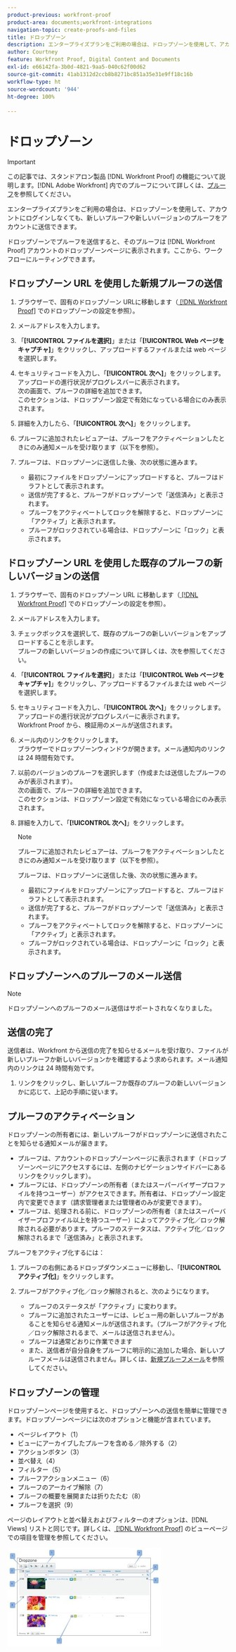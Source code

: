 ```yaml
---
product-previous: workfront-proof
product-area: documents;workfront-integrations
navigation-topic: create-proofs-and-files
title: ドロップゾーン
description: エンタープライズプランをご利用の場合は、ドロップゾーンを使用して、アカウントにログインしなくても、新しいプルーフや新しいバージョンのプルーフをアカウントに送信できます。
author: Courtney
feature: Workfront Proof, Digital Content and Documents
exl-id: e66142fa-3b0d-4821-9aa5-040c62f00d62
source-git-commit: 41ab1312d2ccb8b8271bc851a35e31e9ff18c16b
workflow-type: ht
source-wordcount: '944'
ht-degree: 100%

---
```


# ドロップゾーン

>[!IMPORTANT]
>
>この記事では、スタンドアロン製品 [!DNL Workfront Proof] の機能について説明します。[!DNL Adobe Workfront] 内でのプルーフについて詳しくは、[プルーフ](../../../review-and-approve-work/proofing/proofing.md)を参照してください。

エンタープライズプランをご利用の場合は、ドロップゾーンを使用して、アカウントにログインしなくても、新しいプルーフや新しいバージョンのプルーフをアカウントに送信できます。

ドロップゾーンでプルーフを送信すると、そのプルーフは [!DNL Workfront Proof] アカウントのドロップゾーンページに表示されます。ここから、ワークフローにルーティングできます。

## ドロップゾーン URL を使用した新規プルーフの送信

1. ブラウザーで、固有のドロップゾーン URLに移動します（[ [!DNL Workfront Proof]](../../../workfront-proof/wp-acct-admin/account-settings/configure-dropzone-in-wp.md) でのドロップゾーンの設定を参照）。
1. メールアドレスを入力します。
1. 「**[!UICONTROL ファイルを選択]**」または「**[!UICONTROL Web ページをキャプチャ]**」をクリックし、アップロードするファイルまたは web ページを選択します。

1. セキュリティコードを入力し、「**[!UICONTROL 次へ]**」をクリックします。\
   アップロードの進行状況がプログレスバーに表示されます。\
   次の画面で、プルーフの詳細を追加できます。\
   このセクションは、ドロップゾーン設定で有効になっている場合にのみ表示されます。

1. 詳細を入力したら、「**[!UICONTROL 次へ]**」をクリックします。
1. プルーフに追加されたレビュアーは、プルーフをアクティベーションしたときにのみ通知メールを受け取ります（以下を参照）。
1. プルーフは、ドロップゾーンに送信した後、次の状態に進みます。

   * 最初にファイルをドロップゾーンにアップロードすると、プルーフはドラフトとして表示されます。
   * 送信が完了すると、プルーフがドロップゾーンで「送信済み」と表示されます。
   * プルーフをアクティベートしてロックを解除すると、ドロップゾーンに「アクティブ」と表示されます。
   * プルーフがロックされている場合は、ドロップゾーンに「ロック」と表示されます。

## ドロップゾーン URL を使用した既存のプルーフの新しいバージョンの送信

1. ブラウザーで、固有のドロップゾーン URL に移動します（[ [!DNL Workfront Proof]](../../../workfront-proof/wp-acct-admin/account-settings/configure-dropzone-in-wp.md) でのドロップゾーンの設定を参照）。
1. メールアドレスを入力します。
1. チェックボックスを選択して、既存のプルーフの新しいバージョンをアップロードすることを示します。\
   プルーフの新しいバージョンの作成について詳しくは、次を参照してください。
1. 「**[!UICONTROL ファイルを選択]**」または「**[!UICONTROL Web ページをキャプチャ]**」をクリックし、アップロードするファイルまたは web ページを選択します。

1. セキュリティコードを入力し、「**[!UICONTROL 次へ]**」をクリックします。\
   アップロードの進行状況がプログレスバーに表示されます。\
   Workfront Proof から、検証用のメールが送信されます。

1. メール内のリンクをクリックします。\
   ブラウザーでドロップゾーンウィンドウが開きます。メール通知内のリンクは 24 時間有効です。
1. 以前のバージョンのプルーフを選択します（作成または送信したプルーフのみが表示されます）。\
   次の画面で、プルーフの詳細を追加できます。\
   このセクションは、ドロップゾーン設定で有効になっている場合にのみ表示されます。

1. 詳細を入力して、「**[!UICONTROL 次へ]**」をクリックします。

   >[!NOTE]
   >
   >プルーフに追加されたレビュアーは、プルーフをアクティベーションしたときにのみ通知メールを受け取ります（以下を参照）。

   プルーフは、ドロップゾーンに送信した後、次の状態に進みます。

   * 最初にファイルをドロップゾーンにアップロードすると、プルーフはドラフトとして表示されます。
   * 送信が完了すると、プルーフがドロップゾーンで「送信済み」と表示されます。
   * プルーフをアクティベートしてロックを解除すると、ドロップゾーンに「アクティブ」と表示されます。
   * プルーフがロックされている場合は、ドロップゾーンに「ロック」と表示されます。

## ドロップゾーンへのプルーフのメール送信

>[!NOTE]
>
>ドロップゾーンへのプルーフのメール送信はサポートされなくなりました。


## 送信の完了

送信者は、Workfront から送信の完了を知らせるメールを受け取り、ファイルが新しいプルーフか新しいバージョンかを確認するよう求められます。メール通知内のリンクは 24 時間有効です。

1. リンクをクリックし、新しいプルーフか既存のプルーフの新しいバージョンかに応じて、上記の手順に従います。

## プルーフのアクティベーション

ドロップゾーンの所有者には、新しいプルーフがドロップゾーンに送信されたことを知らせる通知メールが届きます。

* プルーフは、アカウントのドロップゾーンページに表示されます（ドロップゾーンページにアクセスするには、左側のナビゲーションサイドバーにあるリンクをクリックします）。
* プルーフには、ドロップゾーンの所有者（またはスーパーバイザープロファイルを持つユーザー）がアクセスできます。所有者は、ドロップゾーン設定内で変更できます（請求管理者または管理者のみが変更できます）。
* プルーフは、処理される前に、ドロップゾーンの所有者（またはスーパーバイザープロファイル以上を持つユーザー）によってアクティブ化／ロック解除される必要があります。プルーフのステータスは、アクティブ化／ロック解除されるまで「送信済み」と表示されます。

プルーフをアクティブ化するには：

1. プルーフの右側にあるドロップダウンメニューに移動し、「**[!UICONTROL アクティブ化]**」をクリックします。
1. プルーフがアクティブ化／ロック解除されると、次のようになります。

   * プルーフのステータスが「アクティブ」に変わります。
   * プルーフに追加されたユーザーには、レビュー用の新しいプルーフがあることを知らせる通知メールが送信されます。（プルーフがアクティブ化／ロック解除されるまで、メールは送信されません）。
   * プルーフは通常どおりに作業できます
   * また、送信者が自分自身をプルーフに明示的に追加した場合、新しいプルーフメールは送信されません。詳しくは、[新規プルーフメール](../../../workfront-proof/wp-emailsntfctns/proof-notifications-and-reminders/new-proof-email.md)を参照してください。

## ドロップゾーンの管理

ドロップゾーンページを使用すると、ドロップゾーンへの送信を簡単に管理できます。ドロップゾーンページには次のオプションと機能が含まれています。

* ページレイアウト（1）
* ビューにアーカイブしたプルーフを含める／除外する（2）
* アクションボタン（3）
* 並べ替え（4）
* フィルター（5）
* プルーフアクションメニュー（6）
* プルーフのアーカイブ解除（7）
* プルーフの概要を展開または折りたたむ（8）
* プルーフを選択（9）

ページのレイアウトと並べ替えおよびフィルターのオプションは、[!DNL Views] リストと同じです。詳しくは、[ [!DNL Workfront Proof]](../../../workfront-proof/wp-work-proofsfiles/manage-your-work/manage-items-on-views-page.md) のビューページでの項目を管理を参照してください。

![New_Dropzone_design__Feb_2013_.jpg](assets/new-dropzone-design--feb-2013--350x224.jpg)
